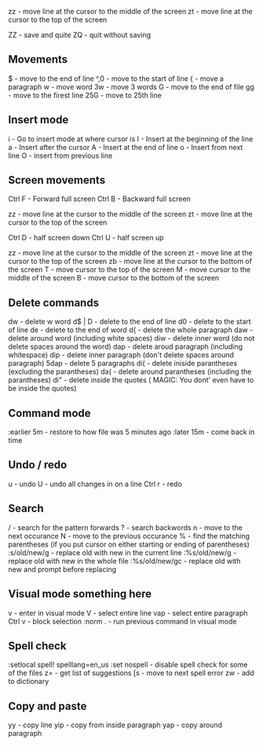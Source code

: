 zz - move line at the cursor to the middle of the screen
zt - move line at the cursor to the top of the screen

ZZ - save and quite
ZQ - quit without saving

## Movements
$ - move to the end of line
^,0 - move to the start of line
{ - move a paragraph
w - move word
3w - move 3 words
G - move to the end of file
gg - move to the firest line
25G - move to 25th line



## Insert mode
i - Go to insert mode at where cursor is
I - Insert at the beginning of the line
a - Insert after the cursor
A - Insert at the end of line
o - Insert from next line
O - insert from previous line

## Screen movements
Ctrl F - Forward full screen 
Ctrl B - Backward full screen

zz - move line at the cursor to the middle of the screen
zt - move line at the cursor to the top of the screen

Ctrl D - half screen down
Ctrl U - half screen up

zz - move line at the cursor to the middle of the screen
zt - move line at the cursor to the top of the screen
zb - move line at the cursor to the bottom  of the screen
T - move cursor to the top of the screen
M - move cursor to the middle of the screen
B - move cursor to the bottom of the screen

## Delete commands
dw - delete w word
d$ | D - delete to the end of line
d0 - delete to the start of line
de - delete to the end of word
d{ - delete the whole paragraph
daw - delete around word (including white spaces)
diw - delete inner word (do not delete spaces around the word)
dap - delete aroud paragraph (including whitespace)
dip - delete inner paragraph (don't delete spaces around paragraph)
5dap - delete 5 paragraphs
di( - delete iniside parantheses (excluding the parantheses)
da( - delete around parantheses (including the parantheses)
di" - delete inside the quotes ( MAGIC: You dont' even have to be inside the
quotes)
## Command mode
:earlier 5m - restore to how file was 5 minutes ago
:later 15m - come back in time

## Undo / redo
u - undo
U - undo all changes in on a line
Ctrl r - redo

## Search
/ - search for the pattern forwards
? - search backwords
n - move to the next occurance
N - move to the previous occurance
% - find the matching parentheses (if you put cursor on either starting or ending of parentheses)
:s/old/new/g - replace old with new in the current line
:%s/old/new/g - replace old with new in the whole file
:%s/old/new/gc - replace old with new and prompt before replacing

## Visual mode something here
v - enter in visual mode
V - select entire line
vap - select entire paragraph
Ctrl v - block selection
:norm . - run previous command in visual mode

## Spell check
:setlocal spell! spelllang=en_us
:set nospell - disable spell check for some of the files
z= - get list of suggestions
[s - move to next spell error
zw - add to dictionary

## Copy and paste
yy - copy line
yip - copy from inside paragraph
yap - copy around paragraph
